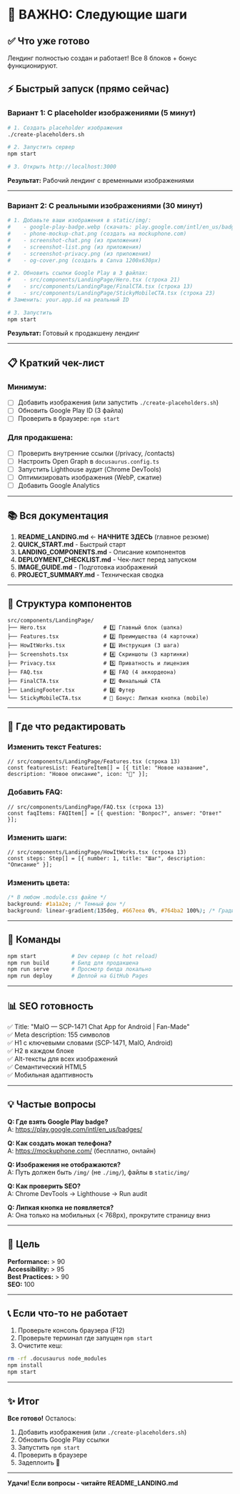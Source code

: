 # 🎯 ВАЖНО: Следующие шаги

## ✅ Что уже готово

Лендинг полностью создан и работает! Все 8 блоков + бонус функционируют.

## ⚡ Быстрый запуск (прямо сейчас)

### Вариант 1: С placeholder изображениями (5 минут)

```bash
# 1. Создать placeholder изображения
./create-placeholders.sh

# 2. Запустить сервер
npm start

# 3. Открыть http://localhost:3000
```

**Результат:** Рабочий лендинг с временными изображениями

---

### Вариант 2: С реальными изображениями (30 минут)

```bash
# 1. Добавьте ваши изображения в static/img/:
#    - google-play-badge.webp (скачать: play.google.com/intl/en_us/badges/)
#    - phone-mockup-chat.png (создать на mockuphone.com)
#    - screenshot-chat.png (из приложения)
#    - screenshot-list.png (из приложения)
#    - screenshot-privacy.png (из приложения)
#    - og-cover.png (создать в Canva 1200x630px)

# 2. Обновить ссылки Google Play в 3 файлах:
#    - src/components/LandingPage/Hero.tsx (строка 21)
#    - src/components/LandingPage/FinalCTA.tsx (строка 13)
#    - src/components/LandingPage/StickyMobileCTA.tsx (строка 23)
# Заменить: your.app.id на реальный ID

# 3. Запустить
npm start
```

**Результат:** Готовый к продакшену лендинг

---

## 📋 Краткий чек-лист

### Минимум:

- [ ] Добавить изображения (или запустить `./create-placeholders.sh`)
- [ ] Обновить Google Play ID (3 файла)
- [ ] Проверить в браузере: `npm start`

### Для продакшена:

- [ ] Проверить внутренние ссылки (/privacy, /contacts)
- [ ] Настроить Open Graph в `docusaurus.config.ts`
- [ ] Запустить Lighthouse аудит (Chrome DevTools)
- [ ] Оптимизировать изображения (WebP, сжатие)
- [ ] Добавить Google Analytics

---

## 📚 Вся документация

1. **README_LANDING.md** ← **НАЧНИТЕ ЗДЕСЬ** (главное резюме)
2. **QUICK_START.md** - Быстрый старт
3. **LANDING_COMPONENTS.md** - Описание компонентов
4. **DEPLOYMENT_CHECKLIST.md** - Чек-лист перед запуском
5. **IMAGE_GUIDE.md** - Подготовка изображений
6. **PROJECT_SUMMARY.md** - Техническая сводка

---

## 🎨 Структура компонентов

```
src/components/LandingPage/
├── Hero.tsx                  # 1️⃣ Главный блок (шапка)
├── Features.tsx              # 2️⃣ Преимущества (4 карточки)
├── HowItWorks.tsx            # 3️⃣ Инструкция (3 шага)
├── Screenshots.tsx           # 4️⃣ Скриншоты (3 картинки)
├── Privacy.tsx               # 5️⃣ Приватность и лицензия
├── FAQ.tsx                   # 6️⃣ FAQ (4 аккордеона)
├── FinalCTA.tsx              # 7️⃣ Финальный CTA
├── LandingFooter.tsx         # 8️⃣ Футер
└── StickyMobileCTA.tsx       # 🎁 Бонус: Липкая кнопка (mobile)
```

---

## 🔧 Где что редактировать

### Изменить текст Features:

```tsx
// src/components/LandingPage/Features.tsx (строка 13)
const featuresList: FeatureItem[] = [{ title: "Новое название", description: "Новое описание", icon: "🎉" }];
```

### Добавить FAQ:

```tsx
// src/components/LandingPage/FAQ.tsx (строка 13)
const faqItems: FAQItem[] = [{ question: "Вопрос?", answer: "Ответ" }];
```

### Изменить шаги:

```tsx
// src/components/LandingPage/HowItWorks.tsx (строка 13)
const steps: Step[] = [{ number: 1, title: "Шаг", description: "Описание" }];
```

### Изменить цвета:

```css
/* В любом .module.css файле */
background: #1a1a2e; /* Темный фон */
background: linear-gradient(135deg, #667eea 0%, #764ba2 100%); /* Градиент */
```

---

## 🚀 Команды

```bash
npm start           # Dev сервер (с hot reload)
npm run build       # Билд для продакшена
npm run serve       # Просмотр билда локально
npm run deploy      # Деплой на GitHub Pages
```

---

## 📊 SEO готовность

✅ Title: "MalO — SCP-1471 Chat App for Android | Fan-Made"  
✅ Meta description: 155 символов  
✅ H1 с ключевыми словами (SCP-1471, MalO, Android)  
✅ H2 в каждом блоке  
✅ Alt-тексты для всех изображений  
✅ Семантический HTML5  
✅ Мобильная адаптивность

---

## 💡 Частые вопросы

**Q: Где взять Google Play badge?**  
A: https://play.google.com/intl/en_us/badges/

**Q: Как создать мокап телефона?**  
A: https://mockuphone.com/ (бесплатно, онлайн)

**Q: Изображения не отображаются?**  
A: Путь должен быть `/img/` (не `./img/`), файлы в `static/img/`

**Q: Как проверить SEO?**  
A: Chrome DevTools → Lighthouse → Run audit

**Q: Липкая кнопка не появляется?**  
A: Она только на мобильных (< 768px), прокрутите страницу вниз

---

## 🎯 Цель

**Performance:** > 90  
**Accessibility:** > 95  
**Best Practices:** > 90  
**SEO:** 100

---

## 📞 Если что-то не работает

1. Проверьте консоль браузера (F12)
2. Проверьте терминал где запущен `npm start`
3. Очистите кеш:

```bash
rm -rf .docusaurus node_modules
npm install
npm start
```

---

## ✨ Итог

**Все готово!** Осталось:

1. Добавить изображения (или `./create-placeholders.sh`)
2. Обновить Google Play ссылки
3. Запустить `npm start`
4. Проверить в браузере
5. Задеплоить 🚀

---

**Удачи! Если вопросы - читайте README_LANDING.md**
